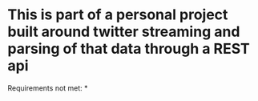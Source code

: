 # This is part of a personal project built around twitter streaming and parsing of that data through a REST api

Requirements not met:
* 
